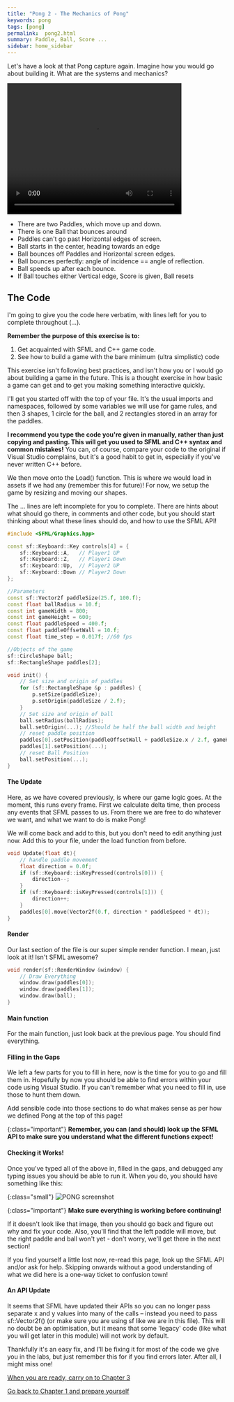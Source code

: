 ```yaml
---
title: "Pong 2 - The Mechanics of Pong"
keywords: pong
tags: [pong]
permalink:  pong2.html
summary: Paddle, Ball, Score ...
sidebar: home_sidebar
---
```


Let's have a look at that Pong capture again. Imagine how you would go about building it. What are the systems and mechanics?

<video class="middle" width="400" height="300" loop autoplay>
  <source src="assets/videos/pong.mp4" type="video/mp4">
</video>

- There are two Paddles, which move up and down.
- There is one Ball that bounces around
- Paddles can't go past Horizontal edges of screen.
- Ball starts in the center, heading towards an edge
- Ball bounces off Paddles and Horizontal screen edges.
- Ball bounces perfectly: angle of incidence == angle of reflection.
- Ball speeds up after each bounce.
- If Ball touches either Vertical edge, Score is given, Ball resets

## The Code

I'm going to give you the code here verbatim, with lines left for you to complete throughout (...).

**Remember the purpose of this exercise is to:** 
1. Get acquainted with SFML and C++ game code.
2. See how to build a game with the bare minimum (ultra simplistic) code

This exercise isn't following best practices, and isn't how you or I would go about building a game in the future. This is a thought exercise in how basic a game can get and to get you making something interactive quickly.

I'll get you started off with the top of your file. It's the usual imports and namespaces, followed by some variables we will use for game rules, and then 3 shapes, 1 circle for the ball, and 2 rectangles stored in an array for the paddles.

**I recommend you type the code you're given in manually, rather than just copying and pasting. This will get you used to SFML and C++ syntax and common mistakes!** You can, of course, compare your code to the original if Visual Studio complains, but it's a good habit to get in, especially if you've never written C++ before.

We then move onto the Load() function. This is where we would load in assets if we had any (remember this for future)! For now, we setup the game by resizing and moving our shapes.

The ... lines are left incomplete for you to complete. There are hints about what should go there, in comments and other code, but you should start thinking about what these lines should do, and how to use the SFML API!

```cpp
#include <SFML/Graphics.hpp>

const sf::Keyboard::Key controls[4] = {
    sf::Keyboard::A,   // Player1 UP
    sf::Keyboard::Z,   // Player1 Down
    sf::Keyboard::Up,  // Player2 UP
    sf::Keyboard::Down // Player2 Down
};

//Parameters
const sf::Vector2f paddleSize(25.f, 100.f);
const float ballRadius = 10.f;
const int gameWidth = 800;
const int gameHeight = 600;
const float paddleSpeed = 400.f;
const float paddleOffsetWall = 10.f;
const float time_step = 0.017f; //60 fps

//Objects of the game
sf::CircleShape ball;
sf::RectangleShape paddles[2];

void init() {
    // Set size and origin of paddles
    for (sf::RectangleShape &p : paddles) {
        p.setSize(paddleSize);
        p.setOrigin(paddleSize / 2.f);
    }
    // Set size and origin of ball
    ball.setRadius(ballRadius);
    ball.setOrigin(...); //Should be half the ball width and height
    // reset paddle position
    paddles[0].setPosition(paddleOffsetWall + paddleSize.x / 2.f, gameHeight / 2.f);
    paddles[1].setPosition(...);
    // reset Ball Position
    ball.setPosition(...);
}
```

#### The Update
Here, as we have covered previously, is where our game logic goes. At the moment, this runs every frame.
First we calculate delta time, then process any events that SFML passes to us.
From there we are free to do whatever we want, and what we want to do is make Pong! 

We will come back and add to this, but you don't need to edit anything just now. Add this to your file, under the load function from before.

```cpp
void Update(float dt){
    // handle paddle movement
    float direction = 0.0f;
    if (sf::Keyboard::isKeyPressed(controls[0])) {
        direction--;
    }
    if (sf::Keyboard::isKeyPressed(controls[1])) {
        direction++;
    }
    paddles[0].move(Vector2f(0.f, direction * paddleSpeed * dt));
}
```

#### Render
Our last section of the file is our super simple render function. I mean, just look at it! Isn't SFML awesome?

```cpp
void render(sf::RenderWindow &window) {
    // Draw Everything
    window.draw(paddles[0]);
    window.draw(paddles[1]);
    window.draw(ball);
}
```

#### Main function

For the main function, just look back at the previous page. You should find everything.

#### Filling in the Gaps
We left a few parts for you to fill in here, now is the time for you to go and fill them in. Hopefully by now you should be able to find errors within your code using Visual Studio. If you can't remember what you need to fill in, use those to hunt them down.

Add sensible code into those sections to do what makes sense as per how we defined Pong at the top of this page!

{:class="important"}
**Remember, you can (and should) look up the SFML API to make sure you understand what the different functions expect!**

#### Checking it Works!
Once you've typed all of the above in, filled in the gaps, and debugged any typing issues you should be able to run it. When you do, you should have something like this:

{:class="small"}
![PONG screenshot](assets/images/pong_1.png)

{:class="important"}
**Make sure everything is working before continuing!**

If it doesn't look like that image, then you should go back and figure out why and fix your code. Also, you'll find that the left paddle will move, but the right paddle and ball won't yet - don't worry, we'll get there in the next section!

If you find yourself a little lost now, re-read this page, look up the SFML API and/or ask for help. Skipping onwards without a good understanding of what we did here is a one-way ticket to confusion town!

#### An API Update

It seems that SFML have updated their  APIs so you can no longer pass separate x and y values into many of the calls – instead you need to pass sf::Vector2f() (or make sure you are using sf like we are in this file). This will no doubt be an optimisation, but it means that some 'legacy' code (like what you will get later in this module) will not work by default.

Thankfully it's an easy fix, and I'll be fixing it for most of the code we give you in the labs, but just remember this for if you find errors later. After all, I might miss one!

[When you are ready, carry on to Chapter 3](pong3)

[Go back to Chapter 1 and prepare yourself](pong)

